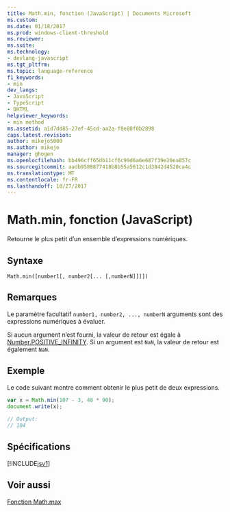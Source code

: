 ```yaml
---
title: Math.min, fonction (JavaScript) | Documents Microsoft
ms.custom: 
ms.date: 01/18/2017
ms.prod: windows-client-threshold
ms.reviewer: 
ms.suite: 
ms.technology:
- devlang-javascript
ms.tgt_pltfrm: 
ms.topic: language-reference
f1_keywords:
- min
dev_langs:
- JavaScript
- TypeScript
- DHTML
helpviewer_keywords:
- min method
ms.assetid: a1d7dd85-27ef-45cd-aa2a-f8e80f0b2898
caps.latest.revision: 
author: mikejo5000
ms.author: mikejo
manager: ghogen
ms.openlocfilehash: bb496cff65db11cf6c99d6a6e687f39e20ea857c
ms.sourcegitcommit: aadb9588877418b8b55a5612c1d3842d4520ca4c
ms.translationtype: MT
ms.contentlocale: fr-FR
ms.lasthandoff: 10/27/2017
---
```

# <a name="mathmin-function-javascript"></a>Math.min, fonction (JavaScript)
Retourne le plus petit d’un ensemble d’expressions numériques.  
  
## <a name="syntax"></a>Syntaxe  
  
```  
Math.min([number1[, number2[... [,numberN]]]])  
```  
  
## <a name="remarks"></a>Remarques  
 Le paramètre facultatif `number1, number2, ..., numberN` arguments sont des expressions numériques à évaluer.  
  
 Si aucun argument n’est fourni, la valeur de retour est égale à [Number.POSITIVE_INFINITY](../../javascript/reference/number-constants-javascript.md). Si un argument est `NaN`, la valeur de retour est également `NaN`.  
  
## <a name="example"></a>Exemple  
 Le code suivant montre comment obtenir le plus petit de deux expressions.  
  
```JavaScript  
var x = Math.min(107 - 3, 48 * 90);  
document.write(x);  
  
// Output:  
// 104  
```  
  
## <a name="requirements"></a>Spécifications  
 [!INCLUDE[jsv1](../../javascript/misc/includes/jsv1-md.md)]  
  
## <a name="see-also"></a>Voir aussi  
 [Fonction Math.max](../../javascript/reference/math-max-function-javascript.md)